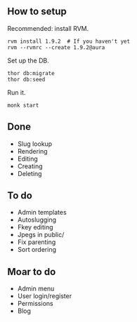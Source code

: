 ## How to setup

Recommended: install RVM.

    rvm install 1.9.2  # If you haven't yet
    rvm --rvmrc --create 1.9.2@aura

Set up the DB.

    thor db:migrate
    thor db:seed

Run it.

    monk start

## Done

- Slug lookup
- Rendering
- Editing
- Creating
- Deleting

## To do

- Admin templates
- Autoslugging
- Fkey editing
- Jpegs in public/
- Fix parenting
- Sort ordering

## Moar to do
- Admin menu
- User login/register
- Permissions
- Blog

